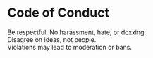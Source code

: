 # Code of Conduct

Be respectful. No harassment, hate, or doxxing.  
Disagree on ideas, not people.  
Violations may lead to moderation or bans.
